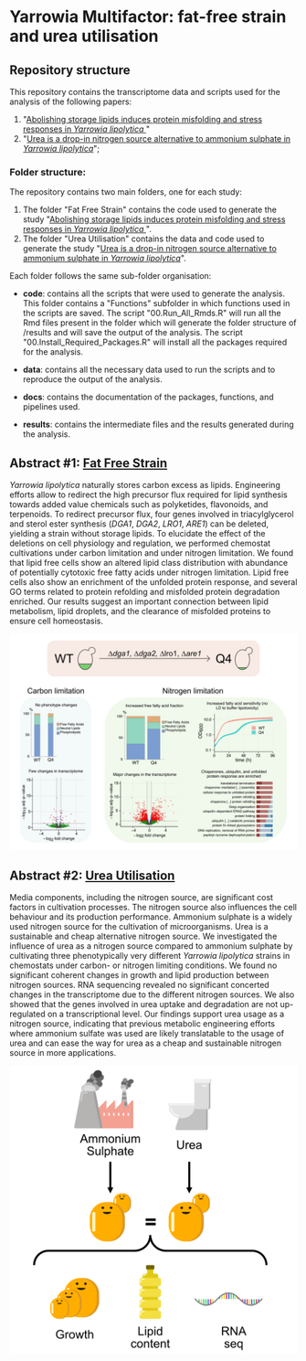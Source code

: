 # Yarrowia Multifactor: fat-free strain and urea utilisation

## Repository structure
This repository contains the transcriptome data and scripts used for the analysis of the following papers:

1. "[Abolishing storage lipids induces protein misfolding and stress responses in <i> Yarrowia lipolytica </i>](https://doi.org/10.1093/jimb/kuad031)"
2. "[Urea is a drop-in nitrogen source alternative to ammonium sulphate in <i>Yarrowia lipolytica</i>](https://doi.org/10.1016/j.isci.2022.105703)";

### Folder structure:
The repository contains two main folders, one for each study:
1. The folder "Fat Free Strain" contains the code used to generate the study "[Abolishing storage lipids induces protein misfolding and stress responses in <i> Yarrowia lipolytica </i>](https://doi.org/10.1093/jimb/kuad031)".
2. The folder "Urea Utilisation" contains the data and code used to generate the study "[Urea is a drop-in nitrogen source alternative to ammonium sulphate in <i>Yarrowia lipolytica</i>](https://doi.org/10.1016/j.isci.2022.105703)". 

Each folder follows the same sub-folder organisation:

* <b>code</b>: contains all the scripts that were used to generate the analysis. This folder contains a "Functions" subfolder in which functions used in the scripts are saved. The script "00.Run_All_Rmds.R" will run all the Rmd files present in the folder which will generate the folder structure of /results and will save the output of the analysis. The script "00.Install_Required_Packages.R" will install all the packages required for the analysis. 

* <b>data</b>: contains all the necessary data used to run the scripts and to reproduce the output of the analysis. 

* <b>docs</b>: contains the documentation of the packages, functions, and pipelines used.

* <b>results</b>: contains the intermediate files and the results generated during the analysis.

## Abstract #1: [Fat Free Strain](https://doi.org/10.1093/jimb/kuad031)
<i>Yarrowia lipolytica</i> naturally stores carbon excess as lipids. Engineering efforts allow to redirect the high precursor flux required for lipid synthesis towards added value chemicals such as polyketides, flavonoids, and terpenoids. To redirect precursor flux, four genes involved in triacylglycerol and sterol ester synthesis (<i>DGA1</i>, <i>DGA2</i>, <i>LRO1</i>, <i>ARE1</i>) can be deleted, yielding a strain without storage lipids. To elucidate the effect of the deletions on cell physiology and regulation, we performed chemostat cultivations under carbon limitation and under nitrogen limitation. We found that lipid free cells show an altered lipid class distribution with abundance of potentially cytotoxic free fatty acids under nitrogen limitation. Lipid free cells also show an enrichment of the unfolded protein response, and several GO terms related to protein refolding and misfolded protein degradation enriched. Our results suggest an important connection between lipid metabolism, lipid droplets, and the clearance of misfolded proteins to ensure cell homeostasis.

![graphical abstract fat free paper](GraphicalAbstracts/fat_free_paper.png)

## Abstract #2: [Urea Utilisation](https://doi.org/10.1016/j.isci.2022.105703)
Media components, including the nitrogen source, are significant cost factors in cultivation processes. The nitrogen source also influences the cell behaviour and its production performance. Ammonium sulphate is a widely used nitrogen source for the cultivation of microorganisms. Urea is a sustainable and cheap alternative nitrogen source. We investigated the influence of urea as a nitrogen source compared to ammonium sulphate by cultivating three phenotypically very different <i>Yarrowia lipolytica</i> strains in chemostats under carbon- or nitrogen limiting conditions. We found no significant coherent changes in growth and lipid production between nitrogen sources. RNA sequencing revealed no significant concerted changes in the transcriptome due to the different nitrogen sources. We also showed that the genes involved in urea uptake and degradation are not up-regulated on a transcriptional level. Our findings support urea usage as a nitrogen source, indicating that previous metabolic engineering efforts where ammonium sulfate was used are likely translatable to the usage of urea and can ease the way for urea as a cheap and sustainable nitrogen source in more applications. 

![graphical abstract urea paper](GraphicalAbstracts/urea.tiff)
